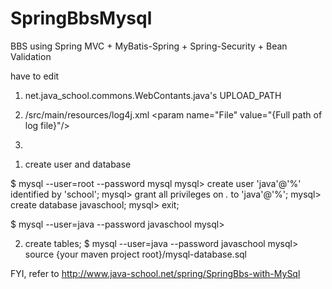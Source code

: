 SpringBbsMysql
=================

BBS using Spring MVC + MyBatis-Spring + Spring-Security + Bean Validation


have to edit
 
1. net.java_school.commons.WebContants.java's UPLOAD_PATH

2. /src/main/resources/log4j.xml 
&lt;param name="File"  value="{Full path of log file}"/&gt;

3. 
  1) create user and database

  $ mysql --user=root --password mysql
  mysql> create user 'java'@'%' identified by 'school';
  mysql> grant all privileges on *.* to 'java'@'%';
  mysql> create database javaschool;
  mysql> exit;
  
  $ mysql --user=java --password javaschool
  mysql>
  
  2) create tables;
  $ mysql --user=java --password javaschool
  mysql&gt; source {your maven project root}/mysql-database.sql 
 
  FYI, refer to http://www.java-school.net/spring/SpringBbs-with-MySql



